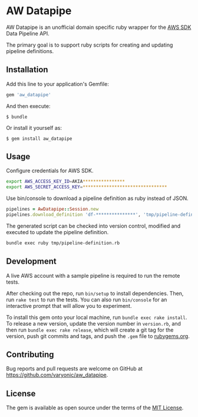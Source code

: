 # AW Datapipe

AW Datapipe is an unofficial domain specific ruby wrapper for the 
[AWS SDK](http://www.rubydoc.info/github/aws/aws-sdk-ruby) Data Pipeline API.

The primary goal is to support ruby scripts for creating and updating 
pipeline definitions.

## Installation

Add this line to your application's Gemfile:

```ruby
gem 'aw_datapipe'
```

And then execute:

    $ bundle

Or install it yourself as:

    $ gem install aw_datapipe

## Usage

Configure credentials for AWS SDK.

```sh
export AWS_ACCESS_KEY_ID=AKIA****************
export AWS_SECRET_ACCESS_KEY=********************************
```
Use bin/console to download a pipeline definition as ruby instead of JSON.
```ruby
pipelines = AwDatapipe::Session.new
pipelines.download_definition 'df-***************', 'tmp/pipeline-definition.rb'
```

The generated script can be checked into version control, modified and executed
to update the pipeline definition.
```sh
bundle exec ruby tmp/pipeline-definition.rb
```
## Development

A live AWS account with a sample pipeline is required to run the remote tests.

After checking out the repo, run `bin/setup` to install dependencies. Then, run `rake test` to run the tests. You can also run `bin/console` for an interactive prompt that will allow you to experiment.

To install this gem onto your local machine, run `bundle exec rake install`. To release a new version, update the version number in `version.rb`, and then run `bundle exec rake release`, which will create a git tag for the version, push git commits and tags, and push the `.gem` file to [rubygems.org](https://rubygems.org).

## Contributing

Bug reports and pull requests are welcome on GitHub at https://github.com/varyonic/aw_datapipe.


## License

The gem is available as open source under the terms of the [MIT License](http://opensource.org/licenses/MIT).
